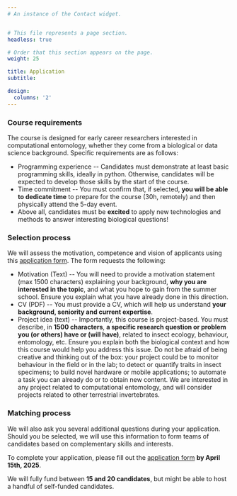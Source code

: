 ```yaml
---
# An instance of the Contact widget.


# This file represents a page section.
headless: true

# Order that this section appears on the page.
weight: 25

title: Application
subtitle:

design:
  columns: '2'
---
```



### Course requirements
The course is designed for early career researchers interested in computational entomology, whether they come from a biological or data science background. Specific requirements are as follows:
* Programming experience -- Candidates must demonstrate at least basic programming skills, ideally in python. Otherwise, candidates will be expected to develop those skills by the start of the course.
* Time commitment -- You must confirm that, if selected, **you will be able to dedicate time** to prepare for the course (30h, remotely) and then physically attend the 5-day event.
* Above all, candidates must be **excited** to apply new technologies and methods to answer interesting biological questions!

### Selection process
We will assess the motivation, competence and vision of applicants using this [application form](https://forms.gle/5nepSFsC4tcBWbG88). The form requests the following:
* Motivation (Text) -- You will need to provide a motivation statement (max 1500 characters) explaining your background, **why you are interested in the topic**, and what you hope to gain from the summer school. Ensure you explain what you have already done in this direction.
* CV  (PDF) -- You must provide a CV, which will help us understand **your background, seniority and current expertise**. 
* Project idea (text) -- Importantly, this course is project-based. You must describe, in **1500 characters**, **a specific research question or problem you (or others) have or (will have)**, related to insect ecology, behaviour, entomology, etc. Ensure you explain both the biological context and how this course would help you address this issue. 
Do not be afraid of being creative and thinking out of the box: your project could be to monitor behaviour in the field or in the lab; to detect or quantify traits in insect specimens; to build novel hardware or mobile applications; to automate a task you can already do or to obtain new content. We are interested in any project related to computational entomology, and will consider projects related to other terrestrial invertebrates.

### Matching process
We will also ask you several additional questions during your application. Should you be selected, we will use this information to form teams of candidates based on complementary skills and interests.

To complete your application, please fill out the [application form](https://forms.gle/5nepSFsC4tcBWbG88) **by April 15th, 2025**.

We will fully fund between **15 and 20 candidates**, but might be able to host a handful of self-funded candidates.
